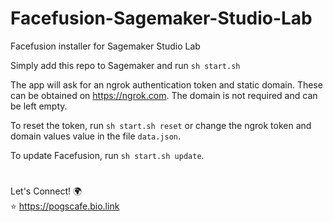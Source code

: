 # Facefusion-Sagemaker-Studio-Lab

Facefusion installer for Sagemaker Studio Lab

Simply add this repo to Sagemaker and run `sh start.sh`

The app will ask for an ngrok authentication token and static domain. These can be obtained on https://ngrok.com. The domain is not required and can be left empty.

To reset the token, run `sh start.sh reset` or change the ngrok token and domain values value in the file `data.json`.

To update Facefusion, run `sh start.sh update`.

#  

Let's Connect! 🌍  
⭐ https://pogscafe.bio.link
